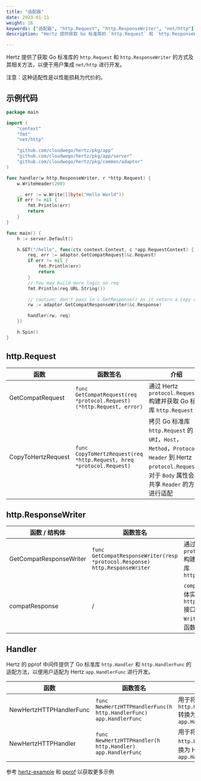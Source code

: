 ```yaml
---
title: "适配器"
date: 2023-01-11
weight: 16
keywords: ["适配器", "http.Request", "http.ResponseWriter", "net/http"]
description: "Hertz 提供获取 Go 标准库的 `http.Request` 和 `http.ResponseWriter` 的方式及其相关方法。"

---
```


Hertz 提供了获取 Go 标准库的 `http.Request` 和 `http.ResponseWriter` 的方式及其相关方法，以便于用户集成 `net/http` 进行开发。

注意：这种适配性是以性能损耗为代价的。

## 示例代码

```go
package main

import (
	"context"
	"fmt"
	"net/http"

	"github.com/cloudwego/hertz/pkg/app"
	"github.com/cloudwego/hertz/pkg/app/server"
	"github.com/cloudwego/hertz/pkg/common/adaptor"
)

func handler(w http.ResponseWriter, r *http.Request) {
	w.WriteHeader(200)

	_, err := w.Write([]byte("Hello World"))
	if err != nil {
		fmt.Println(err)
		return
	}
}

func main() {
	h := server.Default()

	h.GET("/hello", func(ctx context.Context, c *app.RequestContext) {
		req, err := adaptor.GetCompatRequest(&c.Request)
		if err != nil {
			fmt.Println(err)
			return
		}
		// You may build more logic on req
		fmt.Println(req.URL.String())

		// caution: don't pass in c.GetResponse() as it return a copy of response
		rw := adaptor.GetCompatResponseWriter(&c.Response)

		handler(rw, req)
	})

	h.Spin()
}
```

## http.Request

| 函数                 | 函数签名                                                                  | 介绍                                                                                                                                |
|--------------------|-----------------------------------------------------------------------|-----------------------------------------------------------------------------------------------------------------------------------|
| GetCompatRequest   | `func GetCompatRequest(req *protocol.Request) (*http.Request, error)` | 通过 Hertz `protocol.Request` 构建并获取 Go 标准库 `http.Request`                                                                           |
| CopyToHertzRequest | `func CopyToHertzRequest(req *http.Request, hreq *protocol.Request)`  | 拷贝 Go 标准库 `http.Request` 的 `URI`，`Host`，`Method`，`Protocol`，`Header` 到 Hertz `protocol.Request`，对于 `Body` 属性会以共享 `Reader` 的方式进行适配 |

## http.ResponseWriter

| 函数 / 结构体                | 函数签名                                                                        | 介绍                                                                                        |
|-------------------------|-----------------------------------------------------------------------------|-------------------------------------------------------------------------------------------|
| GetCompatResponseWriter | `func GetCompatResponseWriter(resp *protocol.Response) http.ResponseWriter` | 通过 Hertz `protocol.Response` 构建并获取 Go 标准库 `http.ResponseWriter`                           |
| compatResponse          | /                                                                           | `compatResponse` 结构体实现了 `http.ResponseWriter` 接口并对 `Header`，`Write`，`WriteHeader` 函数进行了适配 |

## Handler

Hertz 的 pprof 中间件提供了 Go 标准库 `http.Handler` 和 `http.HandlerFunc` 的适配方法，以便用户适配为 Hertz `app.HandlerFunc` 进行开发。

| 函数                      | 函数签名                                                               | 介绍                                                        |
|-------------------------|--------------------------------------------------------------------|-----------------------------------------------------------|
| NewHertzHTTPHandlerFunc | `func NewHertzHTTPHandlerFunc(h http.HandlerFunc) app.HandlerFunc` | 用于将 Go 标准库 `http.HandlerFunc` 转换为 Hertz `app.HandlerFunc` |
| NewHertzHTTPHandler     | `func NewHertzHTTPHandler(h http.Handler) app.HandlerFunc`         | 用于将 Go 标准库 `http.Handler` 转换为 Hertz `app.HandlerFunc`     |

参考 [hertz-example](https://github.com/cloudwego/hertz-examples/tree/main/adaptor) 和 [pprof](https://github.com/hertz-contrib/pprof/tree/main/adaptor) 以获取更多示例
